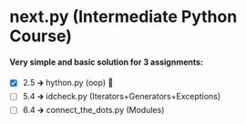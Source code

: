 # next.py (Intermediate Python Course)

#### Very simple and basic solution for 3 assignments:
- [x] 2.5 &#129138; hython.py (oop) :100:
- [ ] 5.4 &#129138; idcheck.py (Iterators+Generators+Exceptions)
- [ ] 6.4 &#129138; connect_the_dots.py (Modules)
